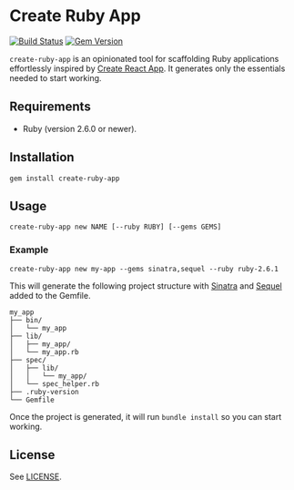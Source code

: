 # Create Ruby App
[![Build Status](https://travis-ci.org/majjoha/create-ruby-app.svg)](https://travis-ci.org/majjoha/create-ruby-app)
[![Gem Version](https://badge.fury.io/rb/create-ruby-app.svg)](http://badge.fury.io/rb/create-ruby-app)

`create-ruby-app` is an opinionated tool for scaffolding Ruby applications
effortlessly inspired by [Create React
App](https://github.com/facebook/create-react-app). It generates only the
essentials needed to start working.

## Requirements
* Ruby (version 2.6.0 or newer).

## Installation
```
gem install create-ruby-app
```

## Usage
```
create-ruby-app new NAME [--ruby RUBY] [--gems GEMS]
```

### Example
```
create-ruby-app new my-app --gems sinatra,sequel --ruby ruby-2.6.1
```

This will generate the following project structure with
[Sinatra](http://sinatrarb.com) and [Sequel](http://sequel.jeremyevans.net)
added to the Gemfile.

```
my_app
├── bin/
│   └── my_app
├── lib/
│   ├── my_app/
│   └── my_app.rb
├── spec/
│   ├── lib/
│   │   └── my_app/
│   └── spec_helper.rb
├── .ruby-version
└── Gemfile
```

Once the project is generated, it will run `bundle install` so you can start
working.

## License
See [LICENSE](https://github.com/majjoha/create-ruby-app/blob/master/LICENSE).
